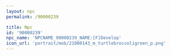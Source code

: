 ```yaml
---
layout: npc
permalink: /90000239

title: Npc
id: '90000239'
npc_name: 'NPCNAME_90000239_NAME:[F]Develop'
icon_url: 'portrait/mob/21000143_m_turtlebroccoligreen_p.png'
---
```

